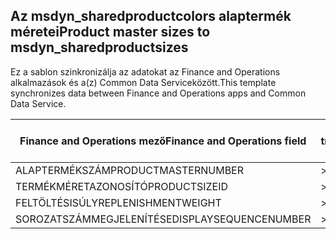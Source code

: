 ## <a name="product-master-sizes-to-msdyn_sharedproductsizes"></a><span data-ttu-id="05360-101">Az msdyn_sharedproductcolors alaptermék méretei</span><span class="sxs-lookup"><span data-stu-id="05360-101">Product master sizes to msdyn_sharedproductsizes</span></span>

<span data-ttu-id="05360-102">Ez a sablon szinkronizálja az adatokat az Finance and Operations alkalmazások és a(z) Common Data Serviceközött.</span><span class="sxs-lookup"><span data-stu-id="05360-102">This template synchronizes data between Finance and Operations apps and Common Data Service.</span></span>

<span data-ttu-id="05360-103">Finance and Operations mező</span><span class="sxs-lookup"><span data-stu-id="05360-103">Finance and Operations field</span></span> | <span data-ttu-id="05360-104">Térkép típusa</span><span class="sxs-lookup"><span data-stu-id="05360-104">Map type</span></span> | <span data-ttu-id="05360-105">Egyéb Dynamics 365 mező</span><span class="sxs-lookup"><span data-stu-id="05360-105">Other Dynamics 365 field</span></span> | <span data-ttu-id="05360-106">Alapértelmezett érték</span><span class="sxs-lookup"><span data-stu-id="05360-106">Default value</span></span>
---|---|---|---
<span data-ttu-id="05360-107">ALAPTERMÉKSZÁM</span><span class="sxs-lookup"><span data-stu-id="05360-107">PRODUCTMASTERNUMBER</span></span> | >> | <span data-ttu-id="05360-108">msdyn_globalproduct.msdyn_productnumber</span><span class="sxs-lookup"><span data-stu-id="05360-108">msdyn_globalproduct.msdyn_productnumber</span></span> | 
<span data-ttu-id="05360-109">TERMÉKMÉRETAZONOSÍTÓ</span><span class="sxs-lookup"><span data-stu-id="05360-109">PRODUCTSIZEID</span></span> | >> | <span data-ttu-id="05360-110">msdyn_productsize.msdyn_productsize</span><span class="sxs-lookup"><span data-stu-id="05360-110">msdyn_productsize.msdyn_productsize</span></span> | 
<span data-ttu-id="05360-111">FELTÖLTÉSISÚLY</span><span class="sxs-lookup"><span data-stu-id="05360-111">REPLENISHMENTWEIGHT</span></span> | >> | <span data-ttu-id="05360-112">msdyn_replenishmentweight</span><span class="sxs-lookup"><span data-stu-id="05360-112">msdyn_replenishmentweight</span></span> | 
<span data-ttu-id="05360-113">SOROZATSZÁMMEGJELENÍTÉSE</span><span class="sxs-lookup"><span data-stu-id="05360-113">DISPLAYSEQUENCENUMBER</span></span> | >> | <span data-ttu-id="05360-114">msdyn_displaysequencenumber</span><span class="sxs-lookup"><span data-stu-id="05360-114">msdyn_displaysequencenumber</span></span> | 
